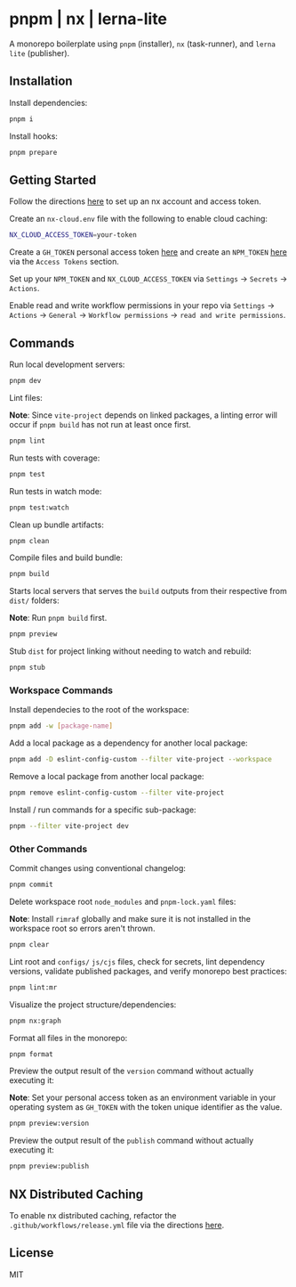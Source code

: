 # pnpm | nx | lerna-lite

A monorepo boilerplate using `pnpm` (installer), `nx` (task-runner), and `lerna lite` (publisher).

## Installation

Install dependencies:

```bash
pnpm i
```

Install hooks:

```bash
pnpm prepare
```

## Getting Started

Follow the directions [here](https://nx.dev/nx-cloud/intro/what-is-nx-cloud) to set up an nx account and access token.

Create an `nx-cloud.env` file with the following to enable cloud caching:

```bash
NX_CLOUD_ACCESS_TOKEN=your-token
```

Create a `GH_TOKEN` personal access token [here](https://github.com/settings/tokens) and create an `NPM_TOKEN` [here](https://www.npmjs.com/login) via the `Access Tokens` section.

Set up your `NPM_TOKEN` and `NX_CLOUD_ACCESS_TOKEN` via `Settings` -> `Secrets` -> `Actions`.

Enable read and write workflow permissions in your repo via `Settings` -> `Actions` -> `General` -> `Workflow permissions` -> `read and write permissions`.

## Commands

Run local development servers:

```bash
pnpm dev
```

Lint files:

**Note**: Since `vite-project` depends on linked packages, a linting error will occur if `pnpm build` has not run at least once first.

```bash
pnpm lint
```

Run tests with coverage:

```bash
pnpm test
```

Run tests in watch mode:

```bash
pnpm test:watch
```

Clean up bundle artifacts:

```bash
pnpm clean
```

Compile files and build bundle:

```bash
pnpm build
```

Starts local servers that serves the `build` outputs from their respective from `dist/` folders:

**Note**: Run `pnpm build` first.

```bash
pnpm preview
```

Stub `dist` for project linking without needing to watch and rebuild:

```bash
pnpm stub
```

### Workspace Commands

Install dependecies to the root of the workspace:

```bash
pnpm add -w [package-name]
```

Add a local package as a dependency for another local package:

```bash
pnpm add -D eslint-config-custom --filter vite-project --workspace
```

Remove a local package from another local package:

```bash
pnpm remove eslint-config-custom --filter vite-project
```

Install / run commands for a specific sub-package:

```bash
pnpm --filter vite-project dev
```

### Other Commands

Commit changes using conventional changelog:

```bash
pnpm commit
```

Delete workspace root `node_modules` and `pnpm-lock.yaml` files:

**Note**: Install `rimraf` globally and make sure it is not installed in the workspace root so errors aren't thrown.

```bash
pnpm clear
```

Lint root and `configs/` `js/cjs` files, check for secrets, lint dependency versions, validate published packages, and verify monorepo best practices:

```bash
pnpm lint:mr
```

Visualize the project structure/dependencies:

```bash
pnpm nx:graph
```

Format all files in the monorepo:

```bash
pnpm format
```

Preview the output result of the `version` command without actually executing it:

**Note**: Set your personal access token as an environment variable in your operating system as `GH_TOKEN` with the token unique identifier as the value.

```bash
pnpm preview:version
```

Preview the output result of the `publish` command without actually executing it:

```bash
pnpm preview:publish
```

## NX Distributed Caching

To enable nx distributed caching, refactor the `.github/workflows/release.yml` file via the directions [here](https://nx.dev/recipes/ci/monorepo-ci-github-actions#distributed-ci-with-nx-cloud).

## License

MIT
